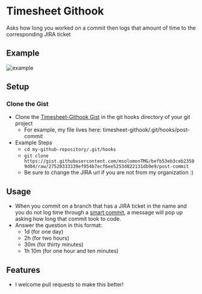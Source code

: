 # Timesheet Githook
Asks how long you worked on a commit then logs that amount of time to the corresponding JIRA ticket

## Example
![example](http://i.imgur.com/1qM2ILI.gif)

## Setup
### Clone the Gist
- Clone the [Timesheet-Githook Gist](https://gist.github.com/msolomonTMG/befb53eb3ceb23509d04) in the git hooks directory of your git project
  - For example, my file lives here: timesheet-githook/.git/hooks/post-commit
- Example Steps
  - ``cd my-github-repository/.git/hooks``
  - ``git clone https://gist.githubusercontent.com/msolomonTMG/befb53eb3ceb23509d04/raw/27520333339ef054b7ecf6ee5253d822131db9e9/post-commit``
  - Be sure to change the JIRA url if you are not from my organization :)

## Usage
- When you commit on a branch that has a JIRA ticket in the name and you do not log time through a [smart commit](https://confluence.atlassian.com/display/FISHEYE/Using+smart+commits#Usingsmartcommits-TransitionyourJIRAissues), a message will pop up asking how long that commit took to code.
- Answer the question in this format:
  - 1d (for one day)
  - 2h (for two hours)
  - 30m (for thirty minutes)
  - 1h 10m (for one hour and ten minutes)

## Features
- I welcome pull requests to make this better!
